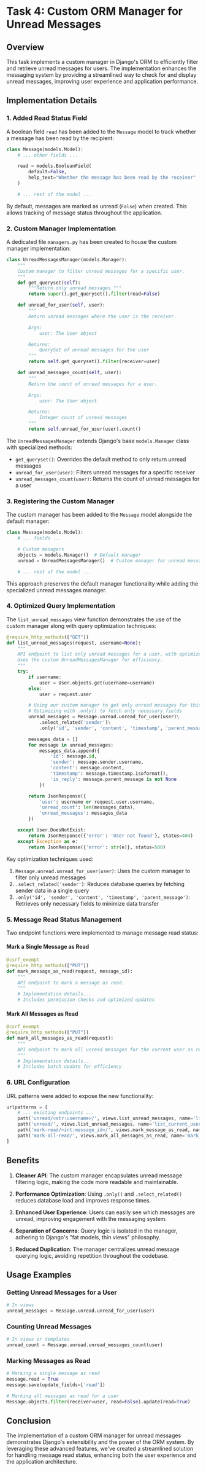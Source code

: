 # Task 4: Custom ORM Manager for Unread Messages

## Overview

This task implements a custom manager in Django's ORM to efficiently filter and retrieve unread messages for users. The implementation enhances the messaging system by providing a streamlined way to check for and display unread messages, improving user experience and application performance.

## Implementation Details

### 1. Added Read Status Field

A boolean field `read` has been added to the `Message` model to track whether a message has been read by the recipient:

```python
class Message(models.Model):
    # ... other fields ...

    read = models.BooleanField(
        default=False,
        help_text="Whether the message has been read by the receiver"
    )

    # ... rest of the model ...
```

By default, messages are marked as unread (`False`) when created. This allows tracking of message status throughout the application.

### 2. Custom Manager Implementation

A dedicated file `managers.py` has been created to house the custom manager implementation:

```python
class UnreadMessagesManager(models.Manager):
    """
    Custom manager to filter unread messages for a specific user.
    """
    def get_queryset(self):
        """Return only unread messages."""
        return super().get_queryset().filter(read=False)

    def unread_for_user(self, user):
        """
        Return unread messages where the user is the receiver.

        Args:
            user: The User object

        Returns:
            QuerySet of unread messages for the user
        """
        return self.get_queryset().filter(receiver=user)

    def unread_messages_count(self, user):
        """
        Return the count of unread messages for a user.

        Args:
            user: The User object

        Returns:
            Integer count of unread messages
        """
        return self.unread_for_user(user).count()
```

The `UnreadMessagesManager` extends Django's base `models.Manager` class with specialized methods:

- `get_queryset()`: Overrides the default method to only return unread messages
- `unread_for_user(user)`: Filters unread messages for a specific receiver
- `unread_messages_count(user)`: Returns the count of unread messages for a user

### 3. Registering the Custom Manager

The custom manager has been added to the `Message` model alongside the default manager:

```python
class Message(models.Model):
    # ... fields ...

    # Custom managers
    objects = models.Manager()  # Default manager
    unread = UnreadMessagesManager()  # Custom manager for unread messages

    # ... rest of the model ...
```

This approach preserves the default manager functionality while adding the specialized unread messages manager.

### 4. Optimized Query Implementation

The `list_unread_messages` view function demonstrates the use of the custom manager along with query optimization techniques:

```python
@require_http_methods(["GET"])
def list_unread_messages(request, username=None):
    """
    API endpoint to list only unread messages for a user, with optimized querying.
    Uses the custom UnreadMessagesManager for efficiency.
    """
    try:
        if username:
            user = User.objects.get(username=username)
        else:
            user = request.user

        # Using our custom manager to get only unread messages for this user
        # Optimizing with .only() to fetch only necessary fields
        unread_messages = Message.unread.unread_for_user(user)\
            .select_related('sender')\
            .only('id', 'sender', 'content', 'timestamp', 'parent_message')

        messages_data = []
        for message in unread_messages:
            messages_data.append({
                'id': message.id,
                'sender': message.sender.username,
                'content': message.content,
                'timestamp': message.timestamp.isoformat(),
                'is_reply': message.parent_message is not None
            })

        return JsonResponse({
            'user': username or request.user.username,
            'unread_count': len(messages_data),
            'unread_messages': messages_data
        })

    except User.DoesNotExist:
        return JsonResponse({'error': 'User not found'}, status=404)
    except Exception as e:
        return JsonResponse({'error': str(e)}, status=500)
```

Key optimization techniques used:

1. `Message.unread.unread_for_user(user)`: Uses the custom manager to filter only unread messages
2. `.select_related('sender')`: Reduces database queries by fetching sender data in a single query
3. `.only('id', 'sender', 'content', 'timestamp', 'parent_message')`: Retrieves only necessary fields to minimize data transfer

### 5. Message Read Status Management

Two endpoint functions were implemented to manage message read status:

#### Mark a Single Message as Read

```python
@csrf_exempt
@require_http_methods(["PUT"])
def mark_message_as_read(request, message_id):
    """
    API endpoint to mark a message as read.
    """
    # Implementation details...
    # Includes permission checks and optimized updates
```

#### Mark All Messages as Read

```python
@csrf_exempt
@require_http_methods(["PUT"])
def mark_all_messages_as_read(request):
    """
    API endpoint to mark all unread messages for the current user as read.
    """
    # Implementation details...
    # Includes batch update for efficiency
```

### 6. URL Configuration

URL patterns were added to expose the new functionality:

```python
urlpatterns = [
    # ... existing endpoints ...
    path('unread/<str:username>/', views.list_unread_messages, name='list_unread_messages'),
    path('unread/', views.list_unread_messages, name='list_current_user_unread_messages'),
    path('mark-read/<int:message_id>/', views.mark_message_as_read, name='mark_message_as_read'),
    path('mark-all-read/', views.mark_all_messages_as_read, name='mark_all_messages_as_read'),
]
```

## Benefits

1. **Cleaner API**: The custom manager encapsulates unread message filtering logic, making the code more readable and maintainable.

2. **Performance Optimization**: Using `.only()` and `.select_related()` reduces database load and improves response times.

3. **Enhanced User Experience**: Users can easily see which messages are unread, improving engagement with the messaging system.

4. **Separation of Concerns**: Query logic is isolated in the manager, adhering to Django's "fat models, thin views" philosophy.

5. **Reduced Duplication**: The manager centralizes unread message querying logic, avoiding repetition throughout the codebase.

## Usage Examples

### Getting Unread Messages for a User

```python
# In views
unread_messages = Message.unread.unread_for_user(user)
```

### Counting Unread Messages

```python
# In views or templates
unread_count = Message.unread.unread_messages_count(user)
```

### Marking Messages as Read

```python
# Marking a single message as read
message.read = True
message.save(update_fields=['read'])

# Marking all messages as read for a user
Message.objects.filter(receiver=user, read=False).update(read=True)
```

## Conclusion

The implementation of a custom ORM manager for unread messages demonstrates Django's extensibility and the power of the ORM system. By leveraging these advanced features, we've created a streamlined solution for handling message read status, enhancing both the user experience and the application architecture.
